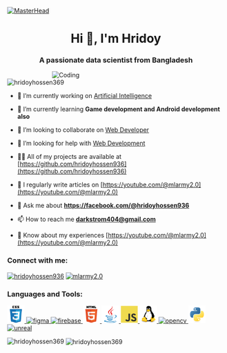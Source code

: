 [![MasterHead](https://ibb.co/Qj1kD01)](https://youtube.com/@mlarmy2.0)

<h1 align="center">Hi 👋, I'm Hridoy</h1>
<h3 align="center">A passionate data scientist from Bangladesh</h3>

<img align="right" alt="Coding" width="400" src="https://media.tenor.com/rePDfDWO3XoAAAAd/hacking.gif">

<p align="left"> <img src="https://komarev.com/ghpvc/?username=hridoyhossen369&label=Profile%20views&color=0e75b6&style=flat" alt="hridoyhossen369" /> </p>

- 🔭 I’m currently working on [Artificial Intelligence](mlarmy.com)

- 🌱 I’m currently learning **Game development and Android development also**

- 👯 I’m looking to collaborate on [Web Developer](https://facebook.com/@hridoyhossen936)

- 🤝 I’m looking for help with [Web Development](https://facebook.com/@hridoyhossen936)

- 👨‍💻 All of my projects are available at [https://github.com/hridoyhossen936](https://github.com/hridoyhossen936)

- 📝 I regularly write articles on [https://youtube.com/@mlarmy2.0](https://youtube.com/@mlarmy2.0)

- 💬 Ask me about **https://facebook.com/@hridoyhossen936**

- 📫 How to reach me **darkstrom404@gmail.com**

- 📄 Know about my experiences [https://youtube.com/@mlarmy2.0](https://youtube.com/@mlarmy2.0)

<h3 align="left">Connect with me:</h3>
<p align="left">
<a href="https://fb.com/hridoyhossen936" target="blank"><img align="center" src="https://raw.githubusercontent.com/rahuldkjain/github-profile-readme-generator/master/src/images/icons/Social/facebook.svg" alt="hridoyhossen936" height="30" width="40" /></a>
<a href="https://www.youtube.com/c/mlarmy2.0" target="blank"><img align="center" src="https://raw.githubusercontent.com/rahuldkjain/github-profile-readme-generator/master/src/images/icons/Social/youtube.svg" alt="mlarmy2.0" height="30" width="40" /></a>
</p>

<h3 align="left">Languages and Tools:</h3>
<p align="left"> <a href="https://www.w3schools.com/css/" target="_blank" rel="noreferrer"> <img src="https://raw.githubusercontent.com/devicons/devicon/master/icons/css3/css3-original-wordmark.svg" alt="css3" width="40" height="40"/> </a> <a href="https://www.figma.com/" target="_blank" rel="noreferrer"> <img src="https://www.vectorlogo.zone/logos/figma/figma-icon.svg" alt="figma" width="40" height="40"/> </a> <a href="https://firebase.google.com/" target="_blank" rel="noreferrer"> <img src="https://www.vectorlogo.zone/logos/firebase/firebase-icon.svg" alt="firebase" width="40" height="40"/> </a> <a href="https://www.w3.org/html/" target="_blank" rel="noreferrer"> <img src="https://raw.githubusercontent.com/devicons/devicon/master/icons/html5/html5-original-wordmark.svg" alt="html5" width="40" height="40"/> </a> <a href="https://www.java.com" target="_blank" rel="noreferrer"> <img src="https://raw.githubusercontent.com/devicons/devicon/master/icons/java/java-original.svg" alt="java" width="40" height="40"/> </a> <a href="https://developer.mozilla.org/en-US/docs/Web/JavaScript" target="_blank" rel="noreferrer"> <img src="https://raw.githubusercontent.com/devicons/devicon/master/icons/javascript/javascript-original.svg" alt="javascript" width="40" height="40"/> </a> <a href="https://www.linux.org/" target="_blank" rel="noreferrer"> <img src="https://raw.githubusercontent.com/devicons/devicon/master/icons/linux/linux-original.svg" alt="linux" width="40" height="40"/> </a> <a href="https://opencv.org/" target="_blank" rel="noreferrer"> <img src="https://www.vectorlogo.zone/logos/opencv/opencv-icon.svg" alt="opencv" width="40" height="40"/> </a> <a href="https://www.python.org" target="_blank" rel="noreferrer"> <img src="https://raw.githubusercontent.com/devicons/devicon/master/icons/python/python-original.svg" alt="python" width="40" height="40"/> </a> <a href="https://unrealengine.com/" target="_blank" rel="noreferrer"> <img src="https://raw.githubusercontent.com/kenangundogan/fontisto/036b7eca71aab1bef8e6a0518f7329f13ed62f6b/icons/svg/brand/unreal-engine.svg" alt="unreal" width="40" height="40"/> </a> </p>

<p><img align="left" src="https://github-readme-stats.vercel.app/api/top-langs?username=hridoyhossen369&show_icons=true&locale=en&layout=compact" alt="hridoyhossen369" /></p>

<p>&nbsp;<img align="center" src="https://github-readme-stats.vercel.app/api?username=hridoyhossen369&show_icons=true&locale=en" alt="hridoyhossen369" /></p>
